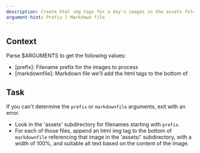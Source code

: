 ```yaml
---
description: Create html img tags for a day's images in the assets folder
argument-hint: Prefix | Markdown file
---
```


## Context

Parse $ARGUMENTS to get the following values:

- [prefix]: Filename prefix for the images to process
- [markdownfile]: Markdown file we'll add the html tags to the bottom of

## Task

If you can't determine the `prefix` or `markdownfile` arguments, exit with an error.

- Look in the 'assets' subdirectory for filenames starting with `prefix`.
- For each of those files, append an html img tag to the bottom of `markdownfile` referencing that image 
    in the 'assets/' subdirectory, with a width of 100%, and suitable alt text based on the content of the image.

